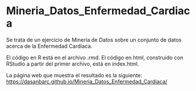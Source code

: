 # Mineria_Datos_Enfermedad_Cardiaca

Se trata de un ejercicio de Minería de Datos sobre un conjunto de datos acerca de la Enfermedad Cardíaca.

El código en R está en el archivo .rmd. El código en html, construido con RStudio a partir del primer archivo, está en index.html.

La página web que muestra el resultado es la siguiente: https://dasanbarc.github.io/Mineria_Datos_Enfermedad_Cardiaca/
